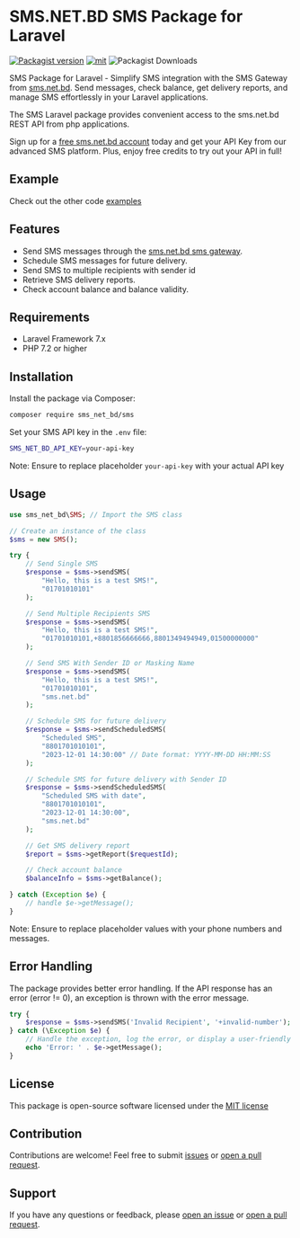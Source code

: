 # SMS.NET.BD SMS Package for Laravel

[![Packagist version](https://img.shields.io/packagist/v/sms_net_bd/sms?v=1)](https://packagist.org/packages/sms_net_bd/sms) [![mit](https://img.shields.io/badge/License-MIT-green)](https://packagist.org/packages/sms_net_bd/sms) ![Packagist Downloads](https://img.shields.io/packagist/dt/sms_net_bd/sms?v=1)

SMS Package for Laravel - Simplify SMS integration with the SMS Gateway from [sms.net.bd](https://www.sms.net.bd/api). Send messages, check balance, get delivery reports, and manage SMS effortlessly in your Laravel applications.

The SMS Laravel package provides convenient access to the sms.net.bd REST API from php applications.

Sign up for a [free sms.net.bd account](https://www.sms.net.bd/signup/) today and get your API Key from our advanced SMS platform. Plus, enjoy free credits to try out your API in full!

## Example

Check out the other code [examples](https://www.sms.net.bd/api#:~:text=SMS%20API%20Code-,samples,-.)

## Features

- Send SMS messages through the [sms.net.bd sms gateway](https://www.sms.net.bd/api).
- Schedule SMS messages for future delivery.
- Send SMS to multiple recipients with sender id
- Retrieve SMS delivery reports.
- Check account balance and balance validity.

## Requirements

- Laravel Framework 7.x
- PHP 7.2 or higher

## Installation

Install the package via Composer:

```bash
composer require sms_net_bd/sms
```

Set your SMS API key in the `.env` file:

```bash
SMS_NET_BD_API_KEY=your-api-key
```

Note: Ensure to replace placeholder `your-api-key` with your actual API key

## Usage

```php
use sms_net_bd\SMS; // Import the SMS class

// Create an instance of the class
$sms = new SMS();

try {
    // Send Single SMS
    $response = $sms->sendSMS(
        "Hello, this is a test SMS!",
        "01701010101"
    );

    // Send Multiple Recipients SMS
    $response = $sms->sendSMS(
        "Hello, this is a test SMS!",
        "01701010101,+8801856666666,8801349494949,01500000000"
    );

    // Send SMS With Sender ID or Masking Name
    $response = $sms->sendSMS(
        "Hello, this is a test SMS!",
        "01701010101",
        "sms.net.bd"
    );

    // Schedule SMS for future delivery
    $response = $sms->sendScheduledSMS(
        "Scheduled SMS",
        "8801701010101",
        "2023-12-01 14:30:00" // Date format: YYYY-MM-DD HH:MM:SS
    );

    // Schedule SMS for future delivery with Sender ID
    $response = $sms->sendScheduledSMS(
        "Scheduled SMS with date",
        "8801701010101",
        "2023-12-01 14:30:00",
        "sms.net.bd"
    );

    // Get SMS delivery report
    $report = $sms->getReport($requestId);

    // Check account balance
    $balanceInfo = $sms->getBalance();

} catch (Exception $e) {
    // handle $e->getMessage();
}
```

Note: Ensure to replace placeholder values with your phone numbers and messages.

## Error Handling

The package provides better error handling. If the API response has an error (error != 0), an exception is thrown with the error message.

```php
try {
    $response = $sms->sendSMS('Invalid Recipient', '+invalid-number');
} catch (\Exception $e) {
    // Handle the exception, log the error, or display a user-friendly message.
    echo 'Error: ' . $e->getMessage();
}
```

## License

This package is open-source software licensed under the [MIT license](LICENSE.md)

## Contribution

Contributions are welcome! Feel free to submit [issues](https://github.com/smsnetbd/sms-net-bd-laravel/issues) or [open a pull request](https://github.com/smsnetbd/sms-net-bd-laravel/pulls).

## Support

If you have any questions or feedback, please [open an issue](https://github.com/smsnetbd/sms-net-bd-laravel/issues) or [open a pull request](https://github.com/smsnetbd/sms-net-bd-laravel/pulls).
